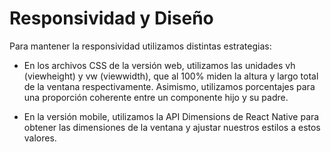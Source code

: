 # Responsividad y Diseño

Para mantener la responsividad utilizamos distintas estrategias:

- En los archivos CSS de la versión web, utilizamos las unidades vh (viewheight) y vw (viewwidth), que al 100% miden la altura y largo total de la ventana respectivamente. Asimismo, utilizamos porcentajes para una proporción coherente entre un componente hijo y su padre.

- En la versión mobile, utilizamos la API Dimensions de React Native para obtener las dimensiones de la ventana y ajustar nuestros estilos a estos valores.